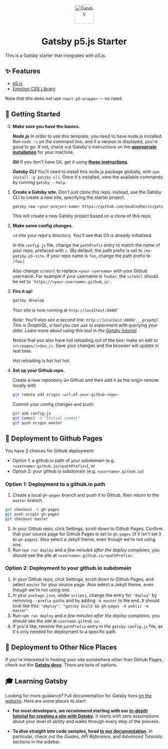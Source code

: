 <p align="center">
  <a href="https://www.gatsbyjs.org">
    <img alt="Gatsby" src="https://www.gatsbyjs.org/monogram.svg" width="60" />
  </a>
</p>
<h1 align="center">
  Gatsby p5.js Starter
</h1>

This is a Gatsby starter that integrates with p5.js.

## ✨ Features

- [p5.js](https://p5js.org/)
- [Emotion CSS Library](https://emotion.sh/docs/introduction)

Note that this does not use `react-p5-wrapper` -- no need.

## 🚀 Getting Started

0. **Make sure you have the basics.**

    ***Node.js***
    In order to use this template, you need to have node.js installed. Run `node -v` on the command line, and if a version is displayed, you're good to go. If not, check out Gatsby's instructions on the [**appropriate installation**](https://www.gatsbyjs.org/tutorial/part-zero/#install-nodejs-for-your-appropriate-operating-system) for your machine.

    ***Git***
    If you don't have Git, get it using [**these instructions**](https://www.gatsbyjs.org/tutorial/part-zero/#install-git).

    ***Gatsby CLI***
    You'll need to install this node.js package globally, with `npm install -g gatsby-cli`. Once it's installed, view the available commands by running `gatsby --help`.

1.  **Create a Gatsby site.**
    *Don't just clone this repo.* Instead, use the Gatsby CLI to create a new site, specifying the starter project.
    
    ```sh
    gatsby new <your-project-name> https://github.com/doubledherin/gatsby-p5-starter.git
    ```

    This will create a new Gatsby project based on a clone of this repo.

2.  **Make some config changes.**

    `cd` into your repo's directory. You'll see that Git is already initialized.

    In the `config.js` file, change the `pathPrefix` entry to match the name of your repo, prefaced with `/`. (By default, the path prefix is set to `/my-gatsby-p5-site`. If your repo name is `foo`, change the path prefix to `/foo`.)
    
    Also change `siteUrl` to replace `<your-username>` with your Github username. For example if your username is `foobar`, the `siteUrl` should be set to `'https://<your-username>.github.io'`.

3.  **Fire it up!**

    ```sh
    gatsby develop
    ```

    Your site is now running at `http://localhost:8000`!

    _Note: You'll also see a second link: _`http://localhost:8000/___graphql`_. This is GraphiQL, a tool you can use to experiment with querying your data. Learn more about using this tool in the [Gatsby tutorial](https://www.gatsbyjs.org/tutorial/part-five/#introducing-graphiql)._

    Notice that you also have hot reloading out of the box: make an edit to `src/pages/index.js`. Save your changes and the browser will update in real time.

    Hot reloading is hot hot hot. 

4.  **Set up your Github repo.**

    Create a new repository on Github and then add it as the origin remote locally with 
    
    ```sh
    git remote add origin <url-of-your-github-repo>
    ```

    Commit your config changes and push:

    ```sh
    git add config.js
    git commit -m "Initial commit"
    git push origin master
    ```
    
## 💫 Deployment to Github Pages

You have 2 choices for Github deployment: 
- Option 1: a github.io path of your subdomain (e.g. `<username>.github.io/<pathPrefix>`), or
- Option 2: your github.io subdomain (e.g. `<username>.github.io`) 

### Option 1: Deployment to a github.io path
1. Create a local `gh-pages` branch and push it to Github, then return to the `master` branch.
```sh
git checkout -b gh-pages
git push origin gh-pages
git checkout master
```
2. In your Github repo, click Settings, scroll down to Github Pages. Confirm that your source page for Github Pages is set to `gh-pages` (if it isn't set it to `gh-pages`). Also select a Jekyll theme, even though we're not using one.
3. Run `npm run deploy` and *a few minutes after the deploy completes*, you should see the site at `<username>.github.io/<pathPrefix>`.

### Option 2: Deployment to your github.io subdomain
1. In your Github repo, click Settings, scroll down to Github Pages, and select `master` for your source page. Also select a Jekyll theme, even though we're not using one.
2. In your `package.json`, under `scripts`, change the entry for `"deploy"` by removing `--prefix-paths` and by adding `-b master` to the end. It should look like this: `"deploy": "gatsby build && gh-pages -d public -b master"`
3. Run `npm run deploy` and  *a few minutes after the deploy completes*, you should see the site at `username.github.io`.
4. If you'd like, remove the `pathPrefix` entry in the `gatsby-config.js` file, as it's only needed for deployment to a specific path.

## 💫 Deployment to Other Nice Places
If you're interested in hosting your  site somewhere other than Github Pages, check out the [**Gatsby docs**](https://www.gatsbyjs.org/docs/deploying-and-hosting/). There are tons of options.

## 🎓 Learning Gatsby

Looking for more guidance? Full documentation for Gatsby lives [on the website](https://www.gatsbyjs.org/). Here are some places to start:

- **For most developers, we recommend starting with our [in-depth tutorial for creating a site with Gatsby](https://www.gatsbyjs.org/tutorial/).** It starts with zero assumptions about your level of ability and walks through every step of the process.

- **To dive straight into code samples, head [to our documentation](https://www.gatsbyjs.org/docs/).** In particular, check out the _Guides_, _API Reference_, and _Advanced Tutorials_ sections in the sidebar.


